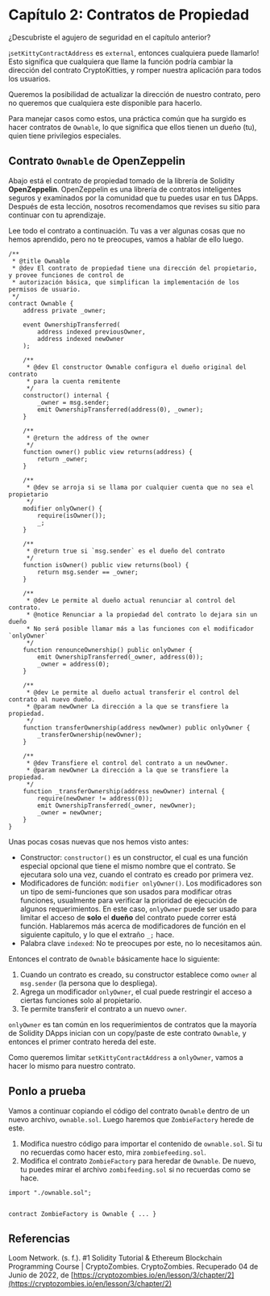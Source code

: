 # Capítulo 2: Contratos de Propiedad

¿Descubriste el agujero de seguridad en el capítulo anterior?

¡`setKittyContractAddress` es `external`, entonces cualquiera puede llamarlo! Esto significa que cualquiera que llame la función podría cambiar la dirección del contrato CryptoKitties, y romper nuestra aplicación para todos los usuarios.

Queremos la posibilidad de actualizar la dirección de nuestro contrato, pero no queremos que cualquiera este disponible para hacerlo.

Para manejar casos como estos, una práctica común que ha surgido es hacer contratos de `Ownable`, lo que significa que ellos tienen un dueño (tu), quien tiene privilegios especiales.

## Contrato `Ownable` de OpenZeppelin

Abajo está el contrato de propiedad tomado de la librería de Solidity **OpenZeppelin**. OpenZeppelin es una librería de contratos inteligentes seguros y examinados por la comunidad que tu puedes usar en tus DApps. Después de esta lección, nosotros recomendamos que revises su sitio para continuar con tu aprendizaje.

Lee todo el contrato a continuación. Tu vas a ver algunas cosas que no hemos aprendido, pero no te preocupes, vamos a hablar de ello luego.

```sol
/**
 * @title Ownable
 * @dev El contrato de propiedad tiene una dirección del propietario, y provee funciones de control de
 * autorización básica, que simplifican la implementación de los permisos de usuario.
 */
contract Ownable {
    address private _owner;

    event OwnershipTransferred(
        address indexed previousOwner,
        address indexed newOwner
    );

    /**
     * @dev El constructor Ownable configura el dueño original del contrato
     * para la cuenta remitente
     */
    constructor() internal {
        _owner = msg.sender;
        emit OwnershipTransferred(address(0), _owner);
    }

    /**
     * @return the address of the owner
     */
    function owner() public view returns(address) {
        return _owner;
    }

    /**
     * @dev se arroja si se llama por cualquier cuenta que no sea el propietario
     */
    modifier onlyOwner() {
        require(isOwner());
        _;
    }

    /**
     * @return true si `msg.sender` es el dueño del contrato
     */
    function isOwner() public view returns(bool) {
        return msg.sender == _owner;
    }

    /**
     * @dev Le permite al dueño actual renunciar al control del contrato.
     * @notice Renunciar a la propiedad del contrato lo dejara sin un dueño
     * No será posible llamar más a las funciones con el modificador `onlyOwner`
     */
    function renounceOwnership() public onlyOwner {
        emit OwnershipTransferred(_owner, address(0));
        _owner = address(0);
    } 

    /**
     * @dev Le permite al dueño actual transferir el control del contrato al nuevo dueño.
     * @param newOwner La dirección a la que se transfiere la propiedad.
     */
    function transferOwnership(address newOwner) public onlyOwner {
        _transferOwnership(newOwner);
    }

    /**
     * @dev Transfiere el control del contrato a un newOwner.
     * @param newOwner La dirección a la que se transfiere la propiedad.
     */
    function _transferOwnership(address newOwner) internal {
        require(newOwner != address(0));
        emit OwnershipTransferred(_owner, newOwner);
        _owner = newOwner;
    }
}
```

Unas pocas cosas nuevas que nos hemos visto antes:

- Constructor: `constructor()` es un constructor, el cual es una función especial opcional que tiene el mismo nombre que el contrato. Se ejecutara solo una vez, cuando el contrato es creado por primera vez.
- Modificadores de función: `modifier onlyOwner()`. Los modificadores son un tipo de semi-funciones que son usados para modificar otras funciones, usualmente para verificar la prioridad de ejecución de algunos requerimientos. En este caso, `onlyOwner` puede ser usado para limitar el acceso de **solo** el **dueño** del contrato puede correr está función. Hablaremos más acerca de modificadores de función en el siguiente capitulo, y lo que el extraño `_;` hace.
- Palabra clave `indexed`: No te preocupes por este, no lo necesitamos aún.

Entonces el contrato de `Ownable` básicamente hace lo siguiente:

1. Cuando un contrato es creado, su constructor establece como `owner` al `msg.sender` (la persona que lo despliega).
2. Agrega un modificador `onlyOwner`, el cual puede restringir el acceso a ciertas funciones solo al propietario.
3. Te permite transferir el contrato a un nuevo `owner`.

`onlyOwner` es tan común en los requerimientos de contratos que la mayoría de Solidity DApps inician con un copy/paste de este contrato `Ownable`, y entonces el primer contrato hereda del este.

Como queremos limitar `setKittyContractAddress` a `onlyOwner`, vamos a hacer lo mismo para nuestro contrato.

## Ponlo a prueba

Vamos a continuar copiando el código del contrato `Ownable` dentro de un nuevo archivo, `ownable.sol`. Luego haremos que `ZombieFactory` herede de este.

1. Modifica nuestro código para importar el contenido de `ownable.sol`. Si tu no recuerdas como hacer esto, mira `zombiefeeding.sol`.
2. Modifica el contrato `ZombieFactory` para heredar de `Ownable`. De nuevo, tu puedes mirar el archivo `zombifeeding.sol` si no recuerdas como se hace.

```sol
import "./ownable.sol";


contract ZombieFactory is Ownable { ... }
```

## Referencias

Loom Network. (s. f.). #1 Solidity Tutorial & Ethereum Blockchain Programming Course | CryptoZombies. CryptoZombies. Recuperado 04 de Junio de 2022, de [https://cryptozombies.io/en/lesson/3/chapter/2](https://cryptozombies.io/en/lesson/3/chapter/2)
